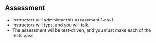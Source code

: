 ## Assessment

- Instructors will administer this assessment 1-on-1.
- Instructors will type, and you will talk.
- The assessment will be test-driven, and you must make each of the tests pass.